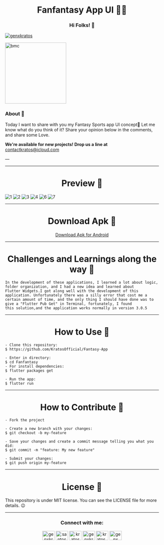 

<h1 align="center">Fanfantasy App UI 🏃‍♂️</h1>
<h3 align="center">Hi Folks! 👋</h3>


<p align="left"> <a href="https://twitter.com/genxkratos" target="blank"><img src="https://img.shields.io/twitter/follow/genxkratos?logo=twitter&style=for-the-badge" alt="genxkratos" /></a> </p>
<p align="left"> <a href="https://www.buymeacoffee.com/KratosOfficial" target="blank"><img width="200" alt="bmc" src="https://www.buymeacoffee.com/assets/img/guidelines/download-assets-1.svg"></a> </p>



<h3 align="left">About 📖</h3>

Today I want to share with you my Fantasy Sports app UI concept📱
Let me know what do you think of it? Share your opinion below in the comments, and share some Love.

<b>We're available for new projects! Drop us a line at</b> contactkratos@icloud.com

—
<hr>

<h1 align="center">Preview 📱</h1>

![1](https://user-images.githubusercontent.com/83639732/223939391-a76ae4a2-d596-40f4-8f70-7ecda88a1b4f.jpg)
![2](https://user-images.githubusercontent.com/83639732/223939398-e2f81da8-c50a-4ad3-af0d-716eda2f1b63.jpg)
![3](https://user-images.githubusercontent.com/83639732/223939405-8c8b8e7f-cbd9-4c7b-be91-3a1a11095520.jpg)
![4](https://user-images.githubusercontent.com/83639732/223939416-4a50c1ae-4272-4719-83cd-4b887c36020b.jpg)
![6](https://user-images.githubusercontent.com/83639732/223939426-eee9b9ac-e9e5-4934-9b89-705b17718af9.jpg)
![7](https://user-images.githubusercontent.com/83639732/223939374-7d73798e-b6e0-45de-898a-f56ce770fc03.jpg)

<hr>

<h1 align="center">Download Apk 📱</h1>

<p align="center"> <a href="https://mega.nz/file/sZFjABoR#Wpec1zrKBVsaVFcxebNu5F2qxQFpM3HVn7r87bID2Es" target="blank"> Download Apk for Android </a> </p>

<hr>
<h1 align="center">Challenges and Learnings along the way 🤯</h1>

````
In the development of these applications, I learned a lot about logic, folder organization, and I had a new idea and learned about
Flutter Widgets.I got along well with the development of this application. Unfortunately there was a silly error that cost me a
certain amount of time, and the only thing I should have done was to give a "Flutter Pub Get" in Terminal, fortunately, I found
this solution,and the application works normally in version 3.0.5 

````
<hr>
<h1 align="center">How to Use 🤔</h1>

````
- Clone this repository:
$ https://github.com/KratosOfficial/Fantasy-App

- Enter in directory:
$ cd Fanfantasy
- For install dependencies:
$ flutter packages get

- Run the app: 
$ flutter run

````
<hr>
<h1 align="center">How to Contribute 💪</h1>

````
- Fork the project 

- Create a new branch with your changes:
$ git checkout -b my-feature

- Save your changes and create a commit message telling you what you did:
$ git commit -m "feature: My new feature"

- Submit your changes:
$ git push origin my-feature

````
<hr>
<h1 align="center">License 📝</h1>

This repository is under MIT license. You can see the LICENSE file for more details. 😉
<hr>
<h3 align="Center">Connect with me:</h3>
<p align="Center">
<a href="https://twitter.com/genxkratos" target="blank"><img align="center" src="https://raw.githubusercontent.com/rahuldkjain/github-profile-readme-generator/master/src/images/icons/Social/twitter.svg" alt="genxkratos" height="30" width="40" /></a>
<a href="https://www.linkedin.com/in/santosh-verma-b3521b193/" target="blank"><img align="center" src="https://raw.githubusercontent.com/rahuldkjain/github-profile-readme-generator/master/src/images/icons/Social/linked-in-alt.svg" alt="santoshverma" height="30" width="40" /></a>
<a href="https://stackoverflow.com/users/17248906/kratos" target="blank"><img align="center" src="https://raw.githubusercontent.com/rahuldkjain/github-profile-readme-generator/master/src/images/icons/Social/stack-overflow.svg" alt="kratos" height="30" width="40" /></a>
<a href="https://www.facebook.com/GenXKratos" target="blank"><img align="center" src="https://raw.githubusercontent.com/rahuldkjain/github-profile-readme-generator/master/src/images/icons/Social/facebook.svg" alt="genxkratos" height="30" width="40" /></a>
<a href="https://dribbble.com/KratosDesign" target="blank"><img align="center" src="https://raw.githubusercontent.com/rahuldkjain/github-profile-readme-generator/master/src/images/icons/Social/dribbble.svg" alt="kratos_desgin" height="30" width="40" /></a>
<a href="https://www.behance.net/KratosDesign" target="blank"><img align="center" src="https://raw.githubusercontent.com/rahuldkjain/github-profile-readme-generator/master/src/images/icons/Social/behance.svg" alt="genx kratos" height="30" width="40" /></a>
</p>












